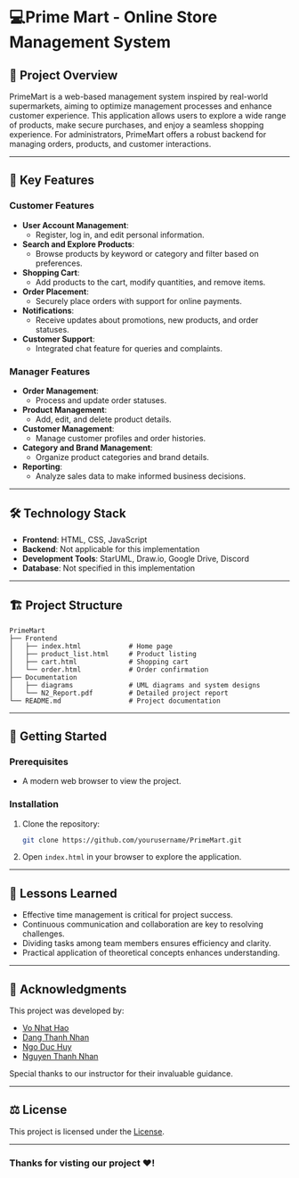 # 💻Prime Mart - Online Store Management System

## 📖 Project Overview
PrimeMart is a web-based management system inspired by real-world supermarkets, aiming to optimize management processes and enhance customer experience. This application allows users to explore a wide range of products, make secure purchases, and enjoy a seamless shopping experience. For administrators, PrimeMart offers a robust backend for managing orders, products, and customer interactions.

---

## 🎯 Key Features

### Customer Features
- **User Account Management**:
  - Register, log in, and edit personal information.
- **Search and Explore Products**:
  - Browse products by keyword or category and filter based on preferences.
- **Shopping Cart**:
  - Add products to the cart, modify quantities, and remove items.
- **Order Placement**:
  - Securely place orders with support for online payments.
- **Notifications**:
  - Receive updates about promotions, new products, and order statuses.
- **Customer Support**:
  - Integrated chat feature for queries and complaints.

### Manager Features
- **Order Management**:
  - Process and update order statuses.
- **Product Management**:
  - Add, edit, and delete product details.
- **Customer Management**:
  - Manage customer profiles and order histories.
- **Category and Brand Management**:
  - Organize product categories and brand details.
- **Reporting**:
  - Analyze sales data to make informed business decisions.

---

## 🛠️ Technology Stack

- **Frontend**: HTML, CSS, JavaScript
- **Backend**: Not applicable for this implementation
- **Development Tools**: StarUML, Draw.io, Google Drive, Discord
- **Database**: Not specified in this implementation

---

## 🏗️ Project Structure

```plaintext
PrimeMart
├── Frontend
│   ├── index.html            # Home page
│   ├── product_list.html     # Product listing
│   ├── cart.html             # Shopping cart
│   └── order.html            # Order confirmation
├── Documentation
│   ├── diagrams              # UML diagrams and system designs
│   └── N2_Report.pdf         # Detailed project report
└── README.md                 # Project documentation
```

---

## 🚀 Getting Started

### Prerequisites
- A modern web browser to view the project.

### Installation
1. Clone the repository:
   ```bash
   git clone https://github.com/yourusername/PrimeMart.git
   ```
2. Open `index.html` in your browser to explore the application.

---

## 🌟 Lessons Learned
- Effective time management is critical for project success.
- Continuous communication and collaboration are key to resolving challenges.
- Dividing tasks among team members ensures efficiency and clarity.
- Practical application of theoretical concepts enhances understanding.

---

## 🤝 Acknowledgments
This project was developed by:
- [Vo Nhat Hao](https://github.com/nhathao512)
- [Dang Thanh Nhan](https://github.com/nhandang02)
- [Ngo Duc Huy](https://github.com/Hyun177)
- [Nguyen Thanh Nhan](https://github.com/thanhnhanzxc)

Special thanks to our instructor for their invaluable guidance.

---

## ⚖️ License
This project is licensed under the [License](LICENSE.md).

---

### Thanks for visting our project ❤️! 

